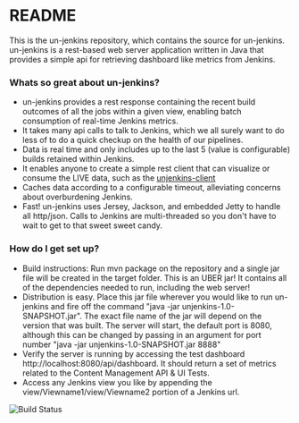 
# README #

This is the un-jenkins repository, which contains the source for un-jenkins. un-jenkins is a rest-based web server application written in Java that provides a simple api for retrieving dashboard like metrics from Jenkins.  

### Whats so great about un-jenkins? ###

* un-jenkins provides a rest response containing the recent build outcomes of all the jobs within a given view, enabling batch consumption of real-time Jenkins metrics.
* It takes many api calls to talk to Jenkins, which we all surely want to do less of to do a quick checkup on the health of our pipelines.
* Data is real time and only includes up to the last 5 (value is configurable) builds retained within Jenkins.
* It enables anyone to create a simple rest client that can visualize or consume the LIVE data, such as the [unjenkins-client](https://bitbucket.org/kdwaechter/unjenkins-client)
* Caches data according to a configurable timeout, alleviating concerns about overburdening Jenkins. 
* Fast! un-jenkins uses Jersey, Jackson, and embedded Jetty to handle all http/json. Calls to Jenkins are multi-threaded so you don't have to wait to get to that sweet sweet candy.

### How do I get set up? ###

* Build instructions: Run mvn package on the repository and a single jar file will be created in the target folder. This is an UBER jar! It contains all of the dependencies needed to run, including the web server! 
* Distribution is easy. Place this jar file wherever you would like to run un-jenkins and fire off the command "java -jar unjenkins-1.0-SNAPSHOT.jar". The exact file name of the jar will depend on the version that was built. The server will start, the default port is 8080, although this can be changed by passing in an argument for port number "java -jar unjenkins-1.0-SNAPSHOT.jar 8888"
* Verify the server is running by accessing the test dashboard http://localhost:8080/api/dashboard. It should return a set of metrics related to the Content Management API & UI Tests.
* Access any Jenkins view you like by appending the view/Viewname1/view/Viewname2 portion of a Jenkins url. 


![Build Status](https://travis-ci.org/tsu-denim/unjenkins.svg?branch=master)
